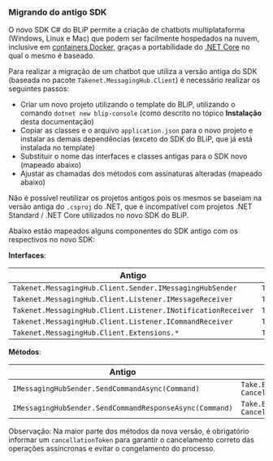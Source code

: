 ### Migrando do antigo SDK

O novo SDK C# do BLiP permite a criação de chatbots multiplataforma (Windows, Linux e Mac) que podem ser facilmente hospedados na nuvem, inclusive em [containers Docker](https://www.docker.com/), graças a portabilidade do [.NET Core](https://dot.net/core) no qual o mesmo é baseado.

Para realizar a migração de um chatbot que utiliza a versão antiga do SDK (baseada no pacote `Takenet.MessagingHub.Client`) é necessário realizar os seguintes passos:

- Criar um novo projeto utilizando o template do BLiP, utilizando o comando `dotnet new blip-console` (como descrito no tópico **Instalação** desta documentação)
- Copiar as classes e o arquivo `application.json` para o novo projeto e instalar as demais dependências (exceto do SDK do BLiP, que já está instalada no template)
- Substituir o nome das interfaces e classes antigas para o SDK novo (mapeado abaixo)
- Ajustar as chamadas dos métodos com assinaturas alteradas (mapeado abaixo)

Não é possível reutilizar os projetos antigos pois os mesmos se baseiam na versão antiga do `.csproj` do .NET, que é incompatível com projetos .NET Standard / .NET Core utilizados no novo SDK do BLiP.

Abaixo estão mapeados alguns componentes do SDK antigo com os respectivos no novo SDK:

**Interfaces**:

| Antigo                                                       | Novo                                                |
|--------------------------------------------------------------|-----------------------------------------------------|
| `Takenet.MessagingHub.Client.Sender.IMessagingHubSender`     | `Take.Blip.Client.ISender`                          |
| `Takenet.MessagingHub.Client.Listener.IMessageReceiver`      | `Take.Blip.Client.IMessageReceiver`                 |
| `Takenet.MessagingHub.Client.Listener.INotificationReceiver` | `Take.Blip.Client.INotificationReceiver`            |
| `Takenet.MessagingHub.Client.Listener.ICommandReceiver`      | `Take.Blip.Client.ICommandReceiver`                 |
| `Takenet.MessagingHub.Client.Extensions.*`                   | `Take.Blip.Client.Extensions.*`                     |

**Métodos**:

| Antigo                                                  | Novo                                                                      |
|---------------------------------------------------------|---------------------------------------------------------------------------|
| `IMessagingHubSender.SendCommandAsync(Command)`         | `Take.Blip.Client.ISender.ProcessCommandAsync(Command, CancellationToken)`|
| `IMessagingHubSender.SendCommandResponseAsync(Command)` | `Take.Blip.Client.ISender.SendCommandAsync(Command, CancellationToken)`   |

Observação: Na maior parte dos métodos da nova versão, é obrigatório informar um `cancellationToken` para garantir o cancelamento correto das operações assíncronas e evitar o congelamento do processo.
